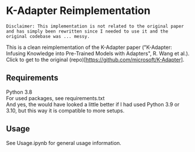 # K-Adapter Reimplementation

```
Disclaimer: This implementation is not related to the original paper and has simply been rewritten since I needed to use it and the original codebase was ... messy.
```

This is a clean reimplementation of the K-Adapter paper ("K-Adapter: Infusing Knowledge into Pre-Trained Models with Adapters", R. Wang et al.).
Click to get to the original (repo)[https://github.com/microsoft/K-Adapter].

## Requirements

Python 3.8 \
For used packages, see requirements.txt \
And yes, the would have looked a little better if I had used Python 3.9 or 3.10, but this way it is compatible to more setups.

## Usage

See Usage.ipynb for general usage information.
